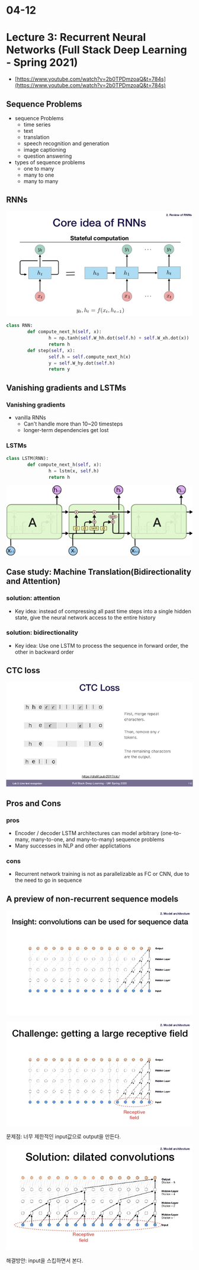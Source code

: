 # 04-12

# Lecture 3: Recurrent Neural Networks (Full Stack Deep Learning - Spring 2021)

- [https://www.youtube.com/watch?v=2b0TPDmzoaQ&t=784s](https://www.youtube.com/watch?v=2b0TPDmzoaQ&t=784s)

## Sequence Problems

- sequence Problems
    - time series
    - text
    - translation
    - speech recognition and generation
    - image captioning
    - question answering
- types of sequence problems
    - one to many
    - many to one
    - many to many

## RNNs

![04-12%20f1a4da9996064909bdfa3107db5ea2e8/Untitled.png](04-12%20f1a4da9996064909bdfa3107db5ea2e8/Untitled.png)

```python
class RNN:
		def compute_next_h(self, x):
				h = np.tanh(self.W_hh.dot(self.h) + self.W_xh.dot(x))
				return h
		def step(self, x):
				self.h = self.compute_next_h(x)
				y = self.W_hy.dot(self.h)
				return y
```

## Vanishing gradients and LSTMs

### Vanishing gradients

- vanilla RNNs
    - Can't handle more than 10~20 timesteps
    - longer-term dependencies get lost

### LSTMs

```python
class LSTM(RNN):
		def compute_next_h(self, x):
				h = lstm(x, self.h)
				return h
```

![04-12%20f1a4da9996064909bdfa3107db5ea2e8/Untitled%201.png](04-12%20f1a4da9996064909bdfa3107db5ea2e8/Untitled%201.png)

## Case study: Machine Translation(Bidirectionality and Attention)

### solution: attention

- Key idea: instead of compressing all past time steps into a single hidden state, give the neural network access to the entire history

### solution: bidirectionality

- Key idea: Use one LSTM to process the sequence in forward order, the other in backward order

## CTC loss

![04-12%20f1a4da9996064909bdfa3107db5ea2e8/Untitled%202.png](04-12%20f1a4da9996064909bdfa3107db5ea2e8/Untitled%202.png)

## Pros and Cons

### pros

- Encoder / decoder LSTM architectures can model arbitrary (one-to-many, many-to-one, and many-to-many) sequence problems
- Many successes in NLP and other applictations

### cons

- Recurrent network training is not as parallelizable as FC or CNN, due to the need to go in sequence

## A preview of non-recurrent sequence models

![04-12%20f1a4da9996064909bdfa3107db5ea2e8/Untitled%203.png](04-12%20f1a4da9996064909bdfa3107db5ea2e8/Untitled%203.png)

![04-12%20f1a4da9996064909bdfa3107db5ea2e8/Untitled%204.png](04-12%20f1a4da9996064909bdfa3107db5ea2e8/Untitled%204.png)

문제점: 너무 제한적인 input값으로 output을 만든다.

![04-12%20f1a4da9996064909bdfa3107db5ea2e8/Untitled%205.png](04-12%20f1a4da9996064909bdfa3107db5ea2e8/Untitled%205.png)

해결방안: input을 스킵하면서 본다.
